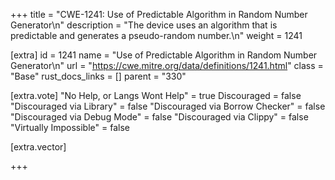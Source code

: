 +++
title = "CWE-1241: Use of Predictable Algorithm in Random Number Generator\n"
description = "The device uses an algorithm that is predictable and generates a pseudo-random number.\n"
weight = 1241

[extra]
id = 1241
name = "Use of Predictable Algorithm in Random Number Generator\n"
url = "https://cwe.mitre.org/data/definitions/1241.html"
class = "Base"
rust_docs_links = []
parent = "330"

[extra.vote]
"No Help, or Langs Wont Help" = true
Discouraged = false
"Discouraged via Library" = false
"Discouraged via Borrow Checker" = false
"Discouraged via Debug Mode" = false
"Discouraged via Clippy" = false
"Virtually Impossible" = false

[extra.vector]

+++